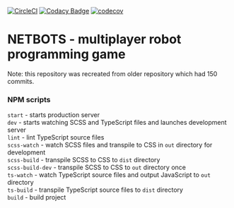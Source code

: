 [![CircleCI](https://circleci.com/gh/Eoic/netbots.svg?style=svg&circle-token=00241a178411177fbd19a453a58680be0aab2449)](https://circleci.com/gh/Eoic/netbots)
[![Codacy Badge](https://api.codacy.com/project/badge/Grade/ef89c5dc37fa4749924f05a9e9c0c9ca)](https://www.codacy.com?utm_source=github.com&amp;utm_medium=referral&amp;utm_content=Eoic/netbots&amp;utm_campaign=Badge_Grade)
[![codecov](https://codecov.io/gh/Eoic/netbots/branch/master/graph/badge.svg?token=HVrvHZV71t)](https://codecov.io/gh/Eoic/netbots)
# NETBOTS - multiplayer robot programming game

Note: this repository was recreated from older repository which had 150 commits.

### NPM scripts

`start` - starts production server <br>
`dev` - starts watching SCSS and TypeScript files and launches development server<br>
`lint` - lint TypeScript source files<br>
`scss-watch` - watch SCSS files and transpile to CSS in `out` directory for development<br>
`scss-build` - transpile SCSS to CSS to `dist` directory<br>
`scss-build-dev` - transpile SCSS to CSS to `out` directory once<br>
`ts-watch` - watch TypeScript source files and output JavaScript to `out` directory<br>
`ts-build` - transpile TypeScript source files to `dist` directory<br>
`build` - build project<br>
